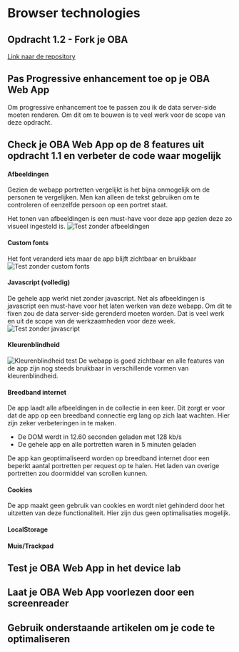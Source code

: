 # Browser technologies
## Opdracht 1.2 - Fork je OBA
[Link naar de repository](https://github.com/baskager/ADRmeta)

## Pas Progressive enhancement toe op je OBA Web App
Om progressive enhancement toe te passen zou ik de data server-side moeten renderen. Om dit om te bouwen is te veel werk voor de scope van deze opdracht.

## Check je OBA Web App op de 8 features uit opdracht 1.1 en verbeter de code waar mogelijk

#### Afbeeldingen
Gezien de webapp portretten vergelijkt is het bijna onmogelijk om de personen te vergelijken. Men kan alleen de tekst gebruiken om te controleren of eenzelfde persoon op een portret staat.

Het tonen van afbeeldingen is een must-have voor deze app gezien deze zo visueel ingesteld is.
![Test zonder afbeeldingen](http://kager.io/uploads/minor/browser-technologies/no-images.png)

#### Custom fonts
Het font veranderd iets maar de app blijft zichtbaar en bruikbaar
![Test zonder custom fonts](http://kager.io/uploads/minor/browser-technologies/no-custom-fonts.png)

#### Javascript (volledig)
De gehele app werkt niet zonder javascript. Net als afbeeldingen is javascript een must-have voor het laten werken van deze webapp. Om dit te fixen zou de data server-side gerenderd moeten worden. Dat is veel werk en uit de scope van de werkzaamheden voor deze week.
![Test zonder javascript](http://kager.io/uploads/minor/browser-technologies/no-javascript.png)

#### Kleurenblindheid
![Kleurenblindheid test](http://kager.io/uploads/minor/browser-technologies/color-blind.png)
De webapp is goed zichtbaar en alle features van de app zijn nog steeds bruikbaar in verschillende vormen van kleurenblindheid.

#### Breedband internet
De app laadt alle afbeeldingen in de collectie in een keer. Dit zorgt er voor dat de app op een breedband connectie erg lang op zich laat wachten. Hier zijn zeker verbeteringen in te maken.

- De DOM werdt in 12.60 seconden geladen met 128 kb/s
- De gehele app en alle portretten waren in 5 minuten geladen


De app kan geoptimaliseerd worden op breedband internet door een beperkt aantal portretten per request op te halen. Het laden van overige portretten zou doormiddel van scrollen kunnen.

#### Cookies
De app maakt geen gebruik van cookies en wordt niet gehinderd door het uitzetten van deze functionaliteit. Hier zijn dus geen optimalisaties mogelijk.

#### LocalStorage

#### Muis/Trackpad

## Test je OBA Web App in het device lab

## Laat je OBA Web App voorlezen door een screenreader

## Gebruik onderstaande artikelen om je code te optimaliseren
